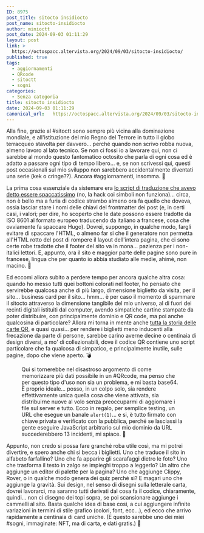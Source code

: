 ```yaml
---
ID: 8975
post_title: sitocto insidiocto
post_name: sitocto-insidiocto
author: minioctt
post_date: 2024-09-03 01:11:29
layout: post
link: >
  https://octospacc.altervista.org/2024/09/03/sitocto-insidiocto/
published: true
tags:
  - aggiornamenti
  - QRcode
  - sitoctt
  - sogni
categories:
  - Senza categoria
title: sitocto insidiocto
date: 2024-09-03 01:11:29
canonical_url:   https://octospacc.altervista.org/2024/09/03/sitocto-insidiocto/
---
```

<!-- wp:paragraph -->
<p>Alla fine, grazie al #sitoctt sono sempre più vicina alla dominazione mondiale, e all'istituzione del mio Regno del Terrore in tutto il globo terracqueo stavolta per davvero... perché quando non scrivo robba nuova, almeno lavoro al lato tecnico. Se non ci fossi io a lavorare qui, non ci sarebbe al mondo questo fantomatico octosito che parla di ogni cosa ed è adatto a passare ogni tipo di tempo libero... e, se non scrivessi qui, questi post occasionali sul mio sviluppo non sarebbero accidentalmente diventati una serie (kek o cringe??). Ancora #aggiornamenti, insomma. 🤗️</p>
<!-- /wp:paragraph -->

<!-- wp:paragraph -->
<p>La prima cosa essenziale da sistemare era <a href="/microblog-mirror/2024/08/30/skibidi-sitoctt/">lo script di traduzione che avevo detto essere spaccatissimo</a> (no, la hack coi simboli non funziona)... circa, non è bello ma a furia di codice strambo almeno ora fa quello che doveva, ossia lasciar stare i nomi delle chiavi del frontmatter dei post (e, in certi casi, i valori; per dire, ho scoperto che le date possono essere tradotte da ISO 8601 al formato europeo traducendo da italiano a francese, cosa che ovviamente fa spaccare Hugo). Dovrei, suppongo, in qualche modo, fargli evitare di spaccare l'HTML, o almeno far si che il generatore non permetta all'HTML rotto del post di rompere il layout dell'intera pagina, che ci sono certe robe tradotte che il footer del sito va in mona... pazienza per i non-italici lettori. E, appunto, ora il sito e maggior parte delle pagine sono pure in francese, lingua che per quanto io abbia studiato alle medie, ahimè, non macino. 🤤️</p>
<!-- /wp:paragraph -->

<!-- wp:paragraph -->
<p>Ed eccomi allora subito a perdere tempo per ancora qualche altra cosa: quando ho messo tutti quei bottoni colorati nel footer, ho pensato che servirebbe qualcosa anche di più largo, dimensione biglietto da visita, per il sito... business card per il sito... hmm... è per caso il momento di spammare il sitocto attraverso la dimensione tangibile del mio universo, al di fuori dei recinti digitali istituiti dal computer, avendo simpatiche cartine stampate da poter distribuire, con principalmente dominio e QR code, ma poi anche qualcosina di particolare? Allora mi torna in mente anche <a href="https://sitoctt.octt.eu.org/it/miscellanea/Carte-QR/">tutta la storia delle carte QR</a>, e quasi quasi... per rendere i biglietti meno inducenti alla frecazione da parte di persone, sarebbe carino averne decine o centinaia di design diversi, a mo' di collezionabili, dove il codice QR contiene uno script particolare che fa qualcosa di simpatico, e principalmente inutile, sulle pagine, dopo che viene aperto. 💣️</p>
<!-- /wp:paragraph -->

<!-- wp:paragraph -->
<p></p>
<!-- /wp:paragraph -->

<!-- wp:image {"id":8976,"sizeSlug":"full","linkDestination":"none"} -->
<figure class="wp-block-image size-full"><img src="{{site.cdnurl}}/assets/uploads/2024/09/image.png" alt="" class="wp-image-8976"/><figcaption class="wp-element-caption">Qui si tornerebbe nel disastroso argomento di come memorizzare più dati possibile in un #QRcode, ma penso che per questo tipo d'uso non sia un problema, e mi basta base64. È proprio ideale... posso, in un colpo solo, sia rendere effettivamente unica quella cosa che viene attivata, sia distribuirne nuove al volo senza preoccuparmi di aggiornare i file sul server e tutto. Ecco in regalo, per semplice testing, un URL che esegue un banale <code>alert(1)</code>... e si, è tutto firmato con chiave privata e verificato con la pubblica, perché se lasciassi la gente eseguire JavaScript arbitrario sul mio dominio da URL succederebbero 13 incidenti, mi spiace. 👿️</figcaption></figure>
<!-- /wp:image -->

<!-- wp:paragraph -->
<p></p>
<!-- /wp:paragraph -->

<!-- wp:paragraph -->
<p>Appunto, non credo si possa fare granché roba utile così, ma mi potrei divertire, e spero anche chi si becca i biglietti. Uno che traduce il sito in alfabeto farfallino? Uno che fa apparire gli scarafaggi dietro le foto? Uno che trasforma il testo in zalgo se impieghi troppo a leggerlo? Un altro che aggiunge un editor di palette per la pagina? Uno che aggiunge Clippy, Rover, o in qualche modo genera dei quiz perché si? E magari uno che aggiunge la gravità. Sui design, nel senso di disegni sulla letterale carta, dovrei lavorarci, ma saranno tutti derivati dal cosa fa il codice, chiaramente, quindi... non ci disegno dei topi sopra, se poi scansionare aggiunge i cammelli al sito. Basta qualche idea di base così, a cui aggiungere infinite variazioni in termini di stile grafico (colori, font, ecc...), ed ecco che arrivo rapidamente a centinaia di card uniche. (E questo sarebbe uno dei miei #sogni, immaginate: NFT, ma di carta, e dati gratis.) 💫️</p>
<!-- /wp:paragraph -->